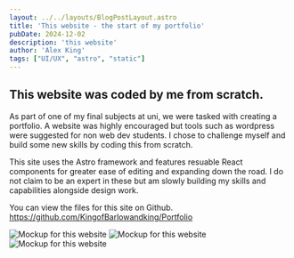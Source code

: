 ```yaml
---
layout: ../../layouts/BlogPostLayout.astro
title: 'This website - the start of my portfolio'
pubDate: 2024-12-02
description: 'this website'
author: 'Alex King'
tags: ["UI/UX", "astro", "static"]
---
```


## This website was coded by me from scratch.

As part of one of my final subjects at uni, we were tasked with creating a portfolio. A website was highly encouraged but tools such as wordpress were suggested for non web dev students. I chose to challenge myself and build some new skills by coding this from scratch.

This site uses the Astro framework and features resuable React components for greater ease of editing and expanding down the road. I do not claim to be an expert in these but am slowly building my skills and capabilities alongside design work.

You can view the files for this site on Github.
https://github.com/KingofBarlowandking/Portfolio

<img src="/tabletMockup1.png" alt="Mockup for this website" class="markdown-image">

<img src="/tabletMockup2.png" alt="Mockup for this website" class="markdown-image">

<img src="/tabletMockup3.png" alt="Mockup for this website" class="markdown-image">


